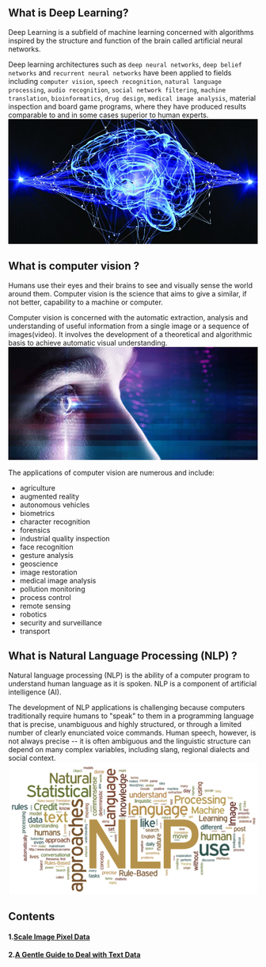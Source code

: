 ## What is Deep Learning?
Deep Learning is a subfield of machine learning concerned with algorithms inspired by the structure and function of the brain called artificial neural networks.

Deep learning architectures such as `deep neural networks`, `deep belief networks` and `recurrent neural networks` have been applied to fields including `computer vision`, `speech recognition`, `natural language processing`, `audio recognition`, `social network filtering`, `machine translation`, `bioinformatics`, `drug design`, `medical image analysis`, material inspection and board game programs, where they have produced results comparable to and in some cases superior to human experts.
![Deep Learning](images/deep.jpg)

## What is computer vision ?

Humans use their eyes and their brains to see and visually sense the world around them. Computer vision is the science that aims to give a similar, if not better, capability to a machine or computer.

Computer vision is concerned with the automatic extraction, analysis and understanding of useful information from a single image or a sequence of images(video). It involves the development of a theoretical and algorithmic basis to achieve automatic visual understanding.
![Computer Vision](images/computer_vision.jpg)

The applications of computer vision are numerous and include:

* agriculture
* augmented reality
* autonomous vehicles
* biometrics
* character recognition
* forensics
* industrial quality inspection
* face recognition
* gesture analysis
* geoscience
* image restoration
* medical image analysis
* pollution monitoring
* process control
* remote sensing
* robotics
* security and surveillance
* transport


## What is Natural Language Processing (NLP) ?
Natural language processing (NLP) is the ability of a computer program to understand human language as it is spoken. NLP is a component of artificial intelligence (AI).

The development of NLP applications is challenging because computers traditionally require humans to "speak" to them in a programming language that is precise, unambiguous and highly structured, or through a limited number of clearly enunciated voice commands. Human speech, however, is not always precise -- it is often ambiguous and the linguistic structure can depend on many complex variables, including slang, regional dialects and social context.
![NLP](images/nlp.png)

## Contents

#### 1.[Scale Image Pixel Data](Scale_Image_Pixel_Data_for_Deep_Learning.ipynb)
#### 2.[A Gentle Guide to Deal with Text Data](a_gentle_guide_to_deal_with_text_data.ipynb)
